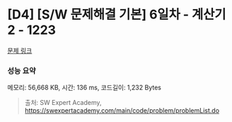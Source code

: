 # [D4] [S/W 문제해결 기본] 6일차 - 계산기2 - 1223 

[문제 링크](https://swexpertacademy.com/main/code/problem/problemDetail.do?contestProbId=AV14nnAaAFACFAYD) 

### 성능 요약

메모리: 56,668 KB, 시간: 136 ms, 코드길이: 1,232 Bytes



> 출처: SW Expert Academy, https://swexpertacademy.com/main/code/problem/problemList.do